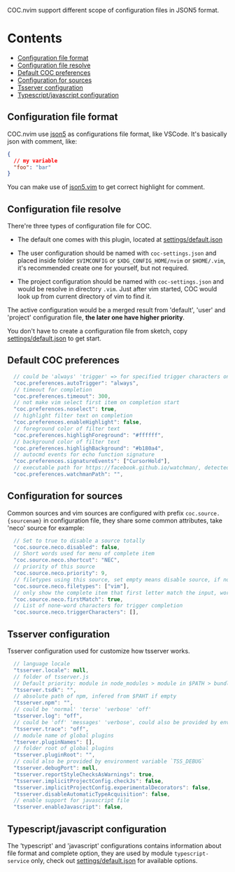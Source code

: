 COC.nvim support different scope of configuration files in JSON5 format.
# Contents

* [Configuration file format](#configuration-file-format)
* [Configuration file resolve](#configuration-file-resolve)
* [Default COC preferences](#default-coc-preferences)
* [Configuration for sources](#configuration-for-sources)
* [Tsserver configuration](#tsserver-configuration)
* [Typescript/javascript configuration](#typescriptjavascript-configuration)

## Configuration file format

COC.nvim use [json5](https://github.com/json5/json5) as configurations file format, like VSCode.
It's basically json with comment, like:

``` json
{
  // my variable
  "foo": "bar"
}
```

You can make use of [json5.vim](https://github.com/gutenye/json5.vim) to get correct highlight for comment.

## Configuration file resolve

There're three types of configuration file for COC.

* The default one comes with this plugin, located at [settings/default.json](https://github.com/neoclide/coc.nvim/blob/master/settings/default.json)

* The user configuration should be named with `coc-settings.json` and placed inside folder `$VIMCONFIG` or `$XDG_CONFIG_HOME/nvim` or `$HOME/.vim`, it's recommended create one for yourself, but not required.

* The project configuration should be named with `coc-settings.json` and would be resolve in directory `.vim`. Just after vim started, COC would look up from current directory of vim to find it.

The active configuration would be a merged result from 'default', 'user' and 'project' configuration file, **the later one have higher priority**.

You don't have to create a configuration file from sketch, copy [settings/default.json](https://github.com/neoclide/coc.nvim/blob/master/settings/default.json) to get start.

## Default COC preferences

``` js
  // could be 'always' 'trigger' => for specified trigger characters only 'none'
  "coc.preferences.autoTrigger": "always",
  // timeout for completion
  "coc.preferences.timeout": 300,
  // not make vim select first item on completion start
  "coc.preferences.noselect": true,
  // highlight filter text on completion
  "coc.preferences.enableHighlight": false,
  // foreground color of filter text
  "coc.preferences.highlighForeground": "#ffffff",
  // background color of filter text
  "coc.preferences.highlighBackground": "#b180a4",
  // autocmd events for echo function signature
  "coc.preferences.signatureEvents": ["CursorHold"],
  // executable path for https://facebook.github.io/watchman/, detected from $PATH by default
  "coc.preferences.watchmanPath": "",
``` 

## Configuration for sources

Common sources and vim sources are configured with prefix `coc.source.{sourcenam}` in configuration file, they share some common attributes, take 'neco' source for example:

``` js
  // Set to true to disable a source totally
  "coc.source.neco.disabled": false,
  // Short words used for menu of complete item
  "coc.source.neco.shortcut": "NEC",
  // priority of this source
  "coc.source.neco.priority": 9,
  // filetypes using this source, set empty means disable source, if not defined, it works for all filetypes
  "coc.source.neco.filetypes": ["vim"],
  // only show the complete item that first letter match the input, works for vim source only.
  "coc.source.neco.firstMatch": true,
  // List of none-word characters for trigger completion
  "coc.source.neco.triggerCharacters": [],
```

## Tsserver configuration

Tsserver configuration used for customize how tsserver works.

``` js
  // language locale
  "tsserver.locale": null,
  // folder of tsserver.js
  // Default priority: module in node_modules > module in $PATH > bundled module
  "tsserver.tsdk": "",
  // absolute path of npm, infered from $PAHT if empty
  "tsserver.npm": "",
  // could be 'normal' 'terse' 'verbose' 'off'
  "tsserver.log": "off",
  // could be 'off' 'messages' 'verbose', could also be provided by environment variable 'TSS_TRACE'
  "tsserver.trace": "off",
  // module name of global plugins
  "tserver.pluginNames": [],
  // folder root of global plugins
  "tsserver.pluginRoot": "",
  // could also be provided by environment variable `TSS_DEBUG`
  "tsserver.debugPort": null,
  "tsserver.reportStyleChecksAsWarnings": true,
  "tsserver.implicitProjectConfig.checkJs": false,
  "tsserver.implicitProjectConfig.experimentalDecorators": false,
  "tsserver.disableAutomaticTypeAcquisition": false,
  // enable support for javascript file
  "tsserver.enableJavascript": false,
``` 
## Typescript/javascript configuration

The 'typescript' and 'javascript' configurations contains information about file format and complete option, they are used by module `typescript-service` only, check out [settings/default.json](https://github.com/neoclide/coc.nvim/blob/master/settings/default.json) for available options.

